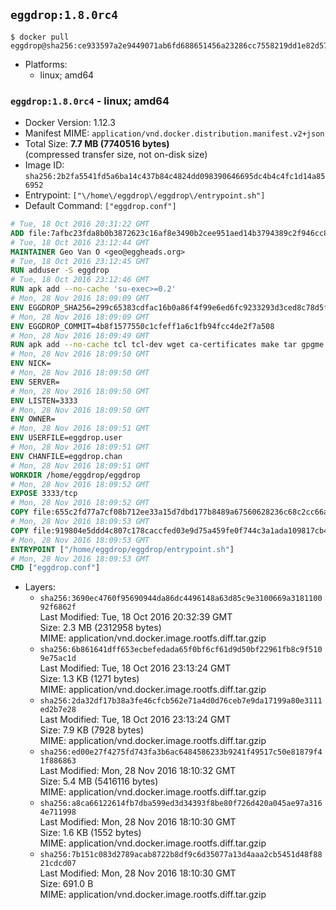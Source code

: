 ## `eggdrop:1.8.0rc4`

```console
$ docker pull eggdrop@sha256:ce933597a2e9449071ab6fd688651456a23286cc7558219dd1e82d573e779b21
```

-	Platforms:
	-	linux; amd64

### `eggdrop:1.8.0rc4` - linux; amd64

-	Docker Version: 1.12.3
-	Manifest MIME: `application/vnd.docker.distribution.manifest.v2+json`
-	Total Size: **7.7 MB (7740516 bytes)**  
	(compressed transfer size, not on-disk size)
-	Image ID: `sha256:2b2fa5541fd5a6ba14c437b84c4824dd098390646695dc4b4c4fc1d14a856952`
-	Entrypoint: `["\/home\/eggdrop\/eggdrop\/entrypoint.sh"]`
-	Default Command: `["eggdrop.conf"]`

```dockerfile
# Tue, 18 Oct 2016 20:31:22 GMT
ADD file:7afbc23fda8b0b3872623c16af8e3490b2cee951aed14b3794389c2f946cc8c7 in / 
# Tue, 18 Oct 2016 23:12:44 GMT
MAINTAINER Geo Van O <geo@eggheads.org>
# Tue, 18 Oct 2016 23:12:45 GMT
RUN adduser -S eggdrop
# Tue, 18 Oct 2016 23:12:46 GMT
RUN apk add --no-cache 'su-exec>=0.2'
# Mon, 28 Nov 2016 18:09:09 GMT
ENV EGGDROP_SHA256=299c65383cdfac16b0a86f4f99e6ed6fc9233293d3ced8c78d5f0f2ee46d1202
# Mon, 28 Nov 2016 18:09:09 GMT
ENV EGGDROP_COMMIT=4b8f1577550c1cfeff1a6c1fb94fcc4de2f7a508
# Mon, 28 Nov 2016 18:09:49 GMT
RUN apk add --no-cache tcl tcl-dev wget ca-certificates make tar gpgme bash build-base openssl openssl-dev  && wget https://github.com/eggheads/eggdrop/archive/$EGGDROP_COMMIT.tar.gz -O develop.tar.gz  && echo "$EGGDROP_SHA256  develop.tar.gz" | sha256sum -c -   && tar -zxf develop.tar.gz   && rm develop.tar.gz     && ( cd eggdrop-$EGGDROP_COMMIT     && ./configure     && make config     && make     && make install DEST=/home/eggdrop/eggdrop )   && rm -rf eggdrop-$EGGDROP_COMMIT   && mkdir /home/eggdrop/eggdrop/data   && chown -R eggdrop /home/eggdrop/eggdrop   && apk del tcl-dev wget ca-certificates make tar gpgme build-base openssl-dev
# Mon, 28 Nov 2016 18:09:50 GMT
ENV NICK=
# Mon, 28 Nov 2016 18:09:50 GMT
ENV SERVER=
# Mon, 28 Nov 2016 18:09:50 GMT
ENV LISTEN=3333
# Mon, 28 Nov 2016 18:09:50 GMT
ENV OWNER=
# Mon, 28 Nov 2016 18:09:51 GMT
ENV USERFILE=eggdrop.user
# Mon, 28 Nov 2016 18:09:51 GMT
ENV CHANFILE=eggdrop.chan
# Mon, 28 Nov 2016 18:09:51 GMT
WORKDIR /home/eggdrop/eggdrop
# Mon, 28 Nov 2016 18:09:52 GMT
EXPOSE 3333/tcp
# Mon, 28 Nov 2016 18:09:52 GMT
COPY file:655c2fd77a7cf08b712ee33a15d7dbd177b8489a67560628236c68c2cc66aa58 in /home/eggdrop/eggdrop 
# Mon, 28 Nov 2016 18:09:53 GMT
COPY file:919804e5ddd4c807c178caccfed03e9d75a459fe0f744c3a1ada109817cb44ec in /home/eggdrop/eggdrop/scripts/ 
# Mon, 28 Nov 2016 18:09:53 GMT
ENTRYPOINT ["/home/eggdrop/eggdrop/entrypoint.sh"]
# Mon, 28 Nov 2016 18:09:53 GMT
CMD ["eggdrop.conf"]
```

-	Layers:
	-	`sha256:3690ec4760f95690944da86dc4496148a63d85c9e3100669a318110092f6862f`  
		Last Modified: Tue, 18 Oct 2016 20:32:39 GMT  
		Size: 2.3 MB (2312958 bytes)  
		MIME: application/vnd.docker.image.rootfs.diff.tar.gzip
	-	`sha256:6b861641dff653ecbefedada65f0bf6cf61d9d50bf22961fb8c9f5109e75ac1d`  
		Last Modified: Tue, 18 Oct 2016 23:13:24 GMT  
		Size: 1.3 KB (1271 bytes)  
		MIME: application/vnd.docker.image.rootfs.diff.tar.gzip
	-	`sha256:2da32df17b38a3fe46cfcb562e71a4d0d76ceb7e9da17199a80e3111ed2b7e28`  
		Last Modified: Tue, 18 Oct 2016 23:13:24 GMT  
		Size: 7.9 KB (7928 bytes)  
		MIME: application/vnd.docker.image.rootfs.diff.tar.gzip
	-	`sha256:ed00e27f4275fd743fa3b6ac6484586233b9241f49517c50e81879f41f886863`  
		Last Modified: Mon, 28 Nov 2016 18:10:32 GMT  
		Size: 5.4 MB (5416116 bytes)  
		MIME: application/vnd.docker.image.rootfs.diff.tar.gzip
	-	`sha256:a8ca66122614fb7dba599ed3d34393f8be80f726d420a045ae97a3164e711998`  
		Last Modified: Mon, 28 Nov 2016 18:10:30 GMT  
		Size: 1.6 KB (1552 bytes)  
		MIME: application/vnd.docker.image.rootfs.diff.tar.gzip
	-	`sha256:7b151c083d2789acab8722b8df9c6d35077a13d4aaa2cb5451d48f8821cdcd07`  
		Last Modified: Mon, 28 Nov 2016 18:10:30 GMT  
		Size: 691.0 B  
		MIME: application/vnd.docker.image.rootfs.diff.tar.gzip
